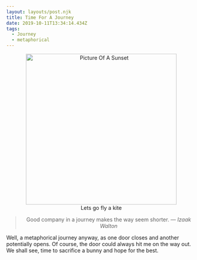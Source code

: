 ```yaml
---
layout: layouts/post.njk
title: Time For A Journey
date: 2019-10-11T13:34:14.434Z
tags:
  - Journey
  - metaphorical
---
```

<div align="center">
<figure>
<img src="/images/sunset.png" alt="Picture Of A Sunset" height="400">
<figcaption>Lets go fly a kite</figcaption>
</figure>
<blockquote>Good company in a journey makes the way seem shorter. — <cite>Izaak Walton</cite> </blockquote>
</div>
Well, a metaphorical journey anyway, as one door closes and another potentially opens. 
Of course, the door could always hit me on the way out. We shall see, time to sacrifice a bunny and hope for the best. 
